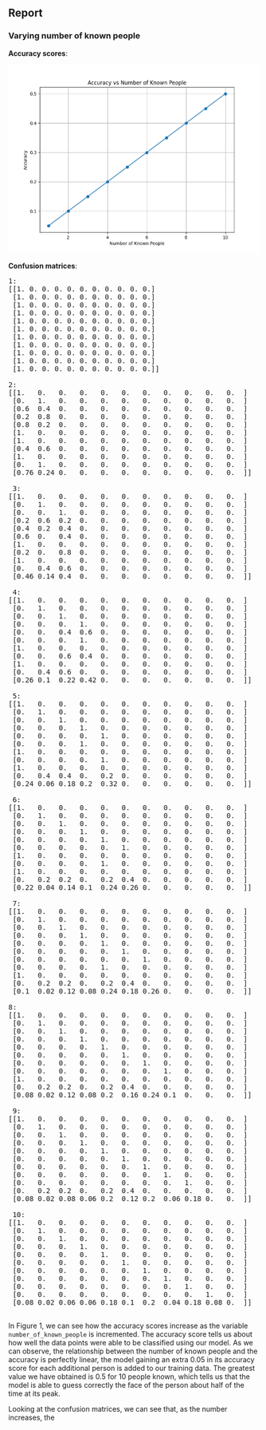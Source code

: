 ## Report

### Varying number of known people

**Accuracy scores**:

![Figure 1](Accuracy_vs_Number_of_known_people.png)

**Confusion matrices**:
<pre>
1:
[[1. 0. 0. 0. 0. 0. 0. 0. 0. 0. 0.]
 [1. 0. 0. 0. 0. 0. 0. 0. 0. 0. 0.]
 [1. 0. 0. 0. 0. 0. 0. 0. 0. 0. 0.]
 [1. 0. 0. 0. 0. 0. 0. 0. 0. 0. 0.]
 [1. 0. 0. 0. 0. 0. 0. 0. 0. 0. 0.]
 [1. 0. 0. 0. 0. 0. 0. 0. 0. 0. 0.]
 [1. 0. 0. 0. 0. 0. 0. 0. 0. 0. 0.]
 [1. 0. 0. 0. 0. 0. 0. 0. 0. 0. 0.]
 [1. 0. 0. 0. 0. 0. 0. 0. 0. 0. 0.]
 [1. 0. 0. 0. 0. 0. 0. 0. 0. 0. 0.]
 [1. 0. 0. 0. 0. 0. 0. 0. 0. 0. 0.]]

2:
[[1.   0.   0.   0.   0.   0.   0.   0.   0.   0.   0.  ]
 [0.   1.   0.   0.   0.   0.   0.   0.   0.   0.   0.  ]
 [0.6  0.4  0.   0.   0.   0.   0.   0.   0.   0.   0.  ]
 [0.2  0.8  0.   0.   0.   0.   0.   0.   0.   0.   0.  ]
 [0.8  0.2  0.   0.   0.   0.   0.   0.   0.   0.   0.  ]
 [1.   0.   0.   0.   0.   0.   0.   0.   0.   0.   0.  ]
 [1.   0.   0.   0.   0.   0.   0.   0.   0.   0.   0.  ]
 [0.4  0.6  0.   0.   0.   0.   0.   0.   0.   0.   0.  ]
 [1.   0.   0.   0.   0.   0.   0.   0.   0.   0.   0.  ]
 [0.   1.   0.   0.   0.   0.   0.   0.   0.   0.   0.  ]
 [0.76 0.24 0.   0.   0.   0.   0.   0.   0.   0.   0.  ]]

 3:
[[1.   0.   0.   0.   0.   0.   0.   0.   0.   0.   0.  ]
 [0.   1.   0.   0.   0.   0.   0.   0.   0.   0.   0.  ]
 [0.   0.   1.   0.   0.   0.   0.   0.   0.   0.   0.  ]
 [0.2  0.6  0.2  0.   0.   0.   0.   0.   0.   0.   0.  ]
 [0.4  0.2  0.4  0.   0.   0.   0.   0.   0.   0.   0.  ]
 [0.6  0.   0.4  0.   0.   0.   0.   0.   0.   0.   0.  ]
 [1.   0.   0.   0.   0.   0.   0.   0.   0.   0.   0.  ]
 [0.2  0.   0.8  0.   0.   0.   0.   0.   0.   0.   0.  ]
 [1.   0.   0.   0.   0.   0.   0.   0.   0.   0.   0.  ]
 [0.   0.4  0.6  0.   0.   0.   0.   0.   0.   0.   0.  ]
 [0.46 0.14 0.4  0.   0.   0.   0.   0.   0.   0.   0.  ]]

 4:
[[1.   0.   0.   0.   0.   0.   0.   0.   0.   0.   0.  ]
 [0.   1.   0.   0.   0.   0.   0.   0.   0.   0.   0.  ]
 [0.   0.   1.   0.   0.   0.   0.   0.   0.   0.   0.  ]
 [0.   0.   0.   1.   0.   0.   0.   0.   0.   0.   0.  ]
 [0.   0.   0.4  0.6  0.   0.   0.   0.   0.   0.   0.  ]
 [0.   0.   0.   1.   0.   0.   0.   0.   0.   0.   0.  ]
 [1.   0.   0.   0.   0.   0.   0.   0.   0.   0.   0.  ]
 [0.   0.   0.6  0.4  0.   0.   0.   0.   0.   0.   0.  ]
 [1.   0.   0.   0.   0.   0.   0.   0.   0.   0.   0.  ]
 [0.   0.4  0.6  0.   0.   0.   0.   0.   0.   0.   0.  ]
 [0.26 0.1  0.22 0.42 0.   0.   0.   0.   0.   0.   0.  ]]

 5:
[[1.   0.   0.   0.   0.   0.   0.   0.   0.   0.   0.  ]
 [0.   1.   0.   0.   0.   0.   0.   0.   0.   0.   0.  ]
 [0.   0.   1.   0.   0.   0.   0.   0.   0.   0.   0.  ]
 [0.   0.   0.   1.   0.   0.   0.   0.   0.   0.   0.  ]
 [0.   0.   0.   0.   1.   0.   0.   0.   0.   0.   0.  ]
 [0.   0.   0.   1.   0.   0.   0.   0.   0.   0.   0.  ]
 [1.   0.   0.   0.   0.   0.   0.   0.   0.   0.   0.  ]
 [0.   0.   0.   0.   1.   0.   0.   0.   0.   0.   0.  ]
 [1.   0.   0.   0.   0.   0.   0.   0.   0.   0.   0.  ]
 [0.   0.4  0.4  0.   0.2  0.   0.   0.   0.   0.   0.  ]
 [0.24 0.06 0.18 0.2  0.32 0.   0.   0.   0.   0.   0.  ]]

 6:
[[1.   0.   0.   0.   0.   0.   0.   0.   0.   0.   0.  ]
 [0.   1.   0.   0.   0.   0.   0.   0.   0.   0.   0.  ]
 [0.   0.   1.   0.   0.   0.   0.   0.   0.   0.   0.  ]
 [0.   0.   0.   1.   0.   0.   0.   0.   0.   0.   0.  ]
 [0.   0.   0.   0.   1.   0.   0.   0.   0.   0.   0.  ]
 [0.   0.   0.   0.   0.   1.   0.   0.   0.   0.   0.  ]
 [1.   0.   0.   0.   0.   0.   0.   0.   0.   0.   0.  ]
 [0.   0.   0.   0.   1.   0.   0.   0.   0.   0.   0.  ]
 [1.   0.   0.   0.   0.   0.   0.   0.   0.   0.   0.  ]
 [0.   0.2  0.2  0.   0.2  0.4  0.   0.   0.   0.   0.  ]
 [0.22 0.04 0.14 0.1  0.24 0.26 0.   0.   0.   0.   0.  ]]

 7:
[[1.   0.   0.   0.   0.   0.   0.   0.   0.   0.   0.  ]
 [0.   1.   0.   0.   0.   0.   0.   0.   0.   0.   0.  ]
 [0.   0.   1.   0.   0.   0.   0.   0.   0.   0.   0.  ]
 [0.   0.   0.   1.   0.   0.   0.   0.   0.   0.   0.  ]
 [0.   0.   0.   0.   1.   0.   0.   0.   0.   0.   0.  ]
 [0.   0.   0.   0.   0.   1.   0.   0.   0.   0.   0.  ]
 [0.   0.   0.   0.   0.   0.   1.   0.   0.   0.   0.  ]
 [0.   0.   0.   0.   1.   0.   0.   0.   0.   0.   0.  ]
 [1.   0.   0.   0.   0.   0.   0.   0.   0.   0.   0.  ]
 [0.   0.2  0.2  0.   0.2  0.4  0.   0.   0.   0.   0.  ]
 [0.1  0.02 0.12 0.08 0.24 0.18 0.26 0.   0.   0.   0.  ]]

8:
[[1.   0.   0.   0.   0.   0.   0.   0.   0.   0.   0.  ]
 [0.   1.   0.   0.   0.   0.   0.   0.   0.   0.   0.  ]
 [0.   0.   1.   0.   0.   0.   0.   0.   0.   0.   0.  ]
 [0.   0.   0.   1.   0.   0.   0.   0.   0.   0.   0.  ]
 [0.   0.   0.   0.   1.   0.   0.   0.   0.   0.   0.  ]
 [0.   0.   0.   0.   0.   1.   0.   0.   0.   0.   0.  ]
 [0.   0.   0.   0.   0.   0.   1.   0.   0.   0.   0.  ]
 [0.   0.   0.   0.   0.   0.   0.   1.   0.   0.   0.  ]
 [1.   0.   0.   0.   0.   0.   0.   0.   0.   0.   0.  ]
 [0.   0.2  0.2  0.   0.2  0.4  0.   0.   0.   0.   0.  ]
 [0.08 0.02 0.12 0.08 0.2  0.16 0.24 0.1  0.   0.   0.  ]]

 9:
[[1.   0.   0.   0.   0.   0.   0.   0.   0.   0.   0.  ]
 [0.   1.   0.   0.   0.   0.   0.   0.   0.   0.   0.  ]
 [0.   0.   1.   0.   0.   0.   0.   0.   0.   0.   0.  ]
 [0.   0.   0.   1.   0.   0.   0.   0.   0.   0.   0.  ]
 [0.   0.   0.   0.   1.   0.   0.   0.   0.   0.   0.  ]
 [0.   0.   0.   0.   0.   1.   0.   0.   0.   0.   0.  ]
 [0.   0.   0.   0.   0.   0.   1.   0.   0.   0.   0.  ]
 [0.   0.   0.   0.   0.   0.   0.   1.   0.   0.   0.  ]
 [0.   0.   0.   0.   0.   0.   0.   0.   1.   0.   0.  ]
 [0.   0.2  0.2  0.   0.2  0.4  0.   0.   0.   0.   0.  ]
 [0.08 0.02 0.08 0.06 0.2  0.12 0.2  0.06 0.18 0.   0.  ]]

 10:
[[1.   0.   0.   0.   0.   0.   0.   0.   0.   0.   0.  ]
 [0.   1.   0.   0.   0.   0.   0.   0.   0.   0.   0.  ]
 [0.   0.   1.   0.   0.   0.   0.   0.   0.   0.   0.  ]
 [0.   0.   0.   1.   0.   0.   0.   0.   0.   0.   0.  ]
 [0.   0.   0.   0.   1.   0.   0.   0.   0.   0.   0.  ]
 [0.   0.   0.   0.   0.   1.   0.   0.   0.   0.   0.  ]
 [0.   0.   0.   0.   0.   0.   1.   0.   0.   0.   0.  ]
 [0.   0.   0.   0.   0.   0.   0.   1.   0.   0.   0.  ]
 [0.   0.   0.   0.   0.   0.   0.   0.   1.   0.   0.  ]
 [0.   0.   0.   0.   0.   0.   0.   0.   0.   1.   0.  ]
 [0.08 0.02 0.06 0.06 0.18 0.1  0.2  0.04 0.18 0.08 0.  ]]
 </pre>

In Figure 1, we can see how the accuracy scores increase as the variable `number_of_known_people` is incremented. The accuracy score tells us about how well the data points were able to be classified using our model. As we can observe, the relationship between the number of known people and the accuracy is perfectly linear, the model gaining an extra 0.05 in its accuracy score for each additional person is added to our training data. The greatest value we have obtained is 0.5 for 10 people known, which tells us that the model is able to guess correctly the face of the person about half of the time at its peak.

Looking at the confusion matrices, we can see that, as the number increases, the
